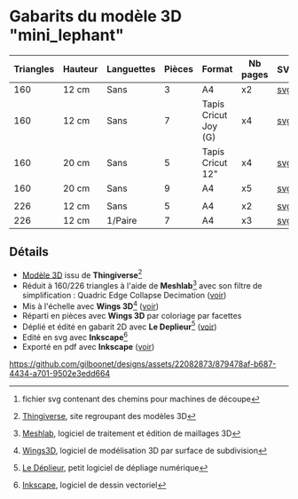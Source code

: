 # Gabarits du modèle 3D "mini_lephant"

|Triangles|Hauteur|Languettes|Pièces|Format|Nb pages|SVG[^6]|PDF[^]7|
|---|---|---|---|---|---|---|---|
|160|12 cm|Sans|3|A4|x2|[svg](https://github.com/gilboonet/designs/blob/master/2023/mini_lephant/mile_160_H12_A4x2.svg)|[pdf](https://github.com/gilboonet/designs/blob/master/2023/mini_lephant/mile_160_H12_A4x2.pdf)|
|160|12 cm|Sans|7|Tapis Cricut Joy (G)|x4|[svg](https://github.com/gilboonet/designs/blob/master/2023/mini_lephant/mile_160_H12_C3x4.svg)|
|160|20 cm|Sans|5|Tapis Cricut 12"|x4|[svg](https://github.com/gilboonet/designs/blob/master/2023/mini_lephant/mile_160_H20_C2x4.svg)|
|160|20 cm|Sans|9|A4|x5|[svg](https://github.com/gilboonet/designs/blob/master/2023/mini_lephant/mile_160_H20_8C_A4x5.svg)|[pdf](https://github.com/gilboonet/designs/blob/master/2023/mini_lephant/mile_160_H20_8C_A4x5.pdf)
||
|226|12 cm|Sans|5|A4|x2|[svg](https://github.com/gilboonet/designs/blob/master/2023/mini_lephant/mile_226_H12_A4x2.svg)|[pdf](https://github.com/gilboonet/designs/blob/master/2023/mini_lephant/mile_226_H12_A4x2.pdf)|
|226|12 cm|1/Paire|7|A4|x3|[svg](https://github.com/gilboonet/designs/blob/master/2023/mini_lephant/mile_226_H12_lang_A4x3.pdf)|[pdf](https://github.com/gilboonet/designs/blob/master/2023/mini_lephant/mile_226_H12_lang_A4x3.pdf)|

## Détails
- [Modèle 3D](https://www.thingiverse.com/thing:516938) issu de **Thingiverse**[^1]
- Réduit à 160/226 triangles à l'aide de **Meshlab**[^2] avec son filtre de simplification : Quadric Edge Collapse Decimation ([voir](https://youtu.be/1irJLnVSnrk))
- Mis à l'échelle avec **Wings 3D**[^3] ([voir](https://youtu.be/vKRSdvvuxDQ))
- Réparti en pièces avec **Wings 3D** par coloriage par facettes
- Déplié et édité en gabarit 2D avec **Le Deplieur**[^4] ([voir](https://youtu.be/GMdUE3Vu98w))
- Edité en svg avec **Inkscape**[^5]
- Exporté en pdf avec **Inkscape** ([voir](https://www.youtube.com/watch?v=tLdg9i932-I))
[^1]:[Thingiverse](https://www.thingiverse.com), site regroupant des modèles 3D
[^2]:[Meshlab](https://www.meshlab.net/), logiciel de traitement et édition de maillages 3D
[^3]:[Wings3D](http://www.wings3d.com/), logiciel de modélisation 3D par surface de subdivision
[^4]:[Le Déplieur](https://gilboonet.github.io/deplieur/UI1.html), petit logiciel de dépliage numérique
[^5]:[Inkscape](https://inkscape.org/fr/), logiciel de dessin vectoriel
[^6]:fichier svg contenant des chemins pour machines de découpe
[^7]:fichier pdf à imprimer

https://github.com/gilboonet/designs/assets/22082873/879478af-b687-4434-a701-9502e3edd664

